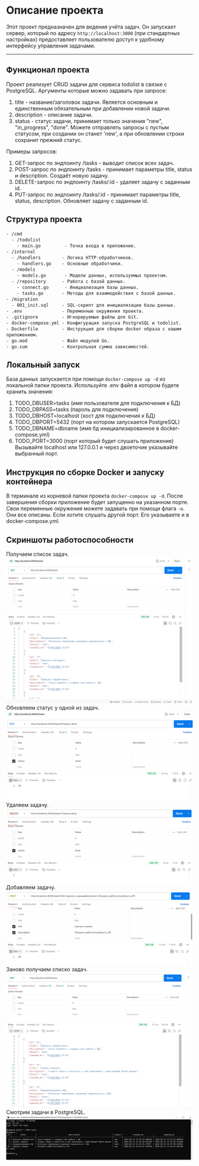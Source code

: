 # Описание проекта

Этот проект предназначен для ведения учёта задач. Он запускает сервер, который по адресу `http://localhost:3000` (при стандартных настройках) предоставляет пользователю доступ к удобному интерфейсу управления задачами.

---
## Функционал проекта

Проект реализует CRUD задачи для сервиса todolist в связке с PostgreSQL. Аргументы которые можно задавать при запросе:
1) title - название/заголовок задачи. Является основным и единственным обязательным при добавлении новой задачи.
2) description - описание задачи.
3) status - статус задачи, принимает только значения "new", "in_progress", "done". Можете отправлять запросы с пустым статусом, при создании он станет 'new', а при обновлении строки сохранит прежний статус.

Примеры запросов: 
1) GET-запрос по эндпоинту /tasks - выводит список всех задач.
2) POST-запрос по эндпоинту /tasks - принимает параметры title, status и description. Создаёт новую задачу.
3) DELETE-запрос по эндпоинту /tasks/:id - удаляет задачу с заданным id.
4) PUT-запрос по эндпоинту /tasks/:id - принимает параметры title, status, description. Обновляет задачу с заданным id.

## Структура проекта

```plaintext
- /cmd
  - /todolist
    - main.go         - Точка входа в приложение.
- /internal
  - /handlers        - Логика HTTP-обработчиков.
    - handlers.go    - Основные обработчики.
  - /models
    - models.go       - Модели данных, используемых проектом.
  - /repository      - Работа с базой данных.
    - connect.go      - Инициализация базы данных.
    - tasks.go       - Методы для взаимодействия с базой данных.
- /migration
  - 001_init.sql     - SQL-скрипт для инициализации базы данных.
- .env               - Переменные окружения проекта.
- .gitignore         - Игнорируемые файлы для Git.
- docker-compose.yml - Конфигурация запуска PostgreSQL и todolist.
- Dockerfile         - Инструкция для сборки docker образа с нашим приложением.
- go.mod             - Файл модулей Go.
- go.sum             - Контрольная сумма зависимостей.
```

## Локальный запуск
База данных запускается при помощи `docker-compose up -d` из локальной папки проекта.
Используйте .env файл в котором будете хранить значения:
  1) TODO_DBUSER=tasks (имя пользователя для подключения к БД)
  2) TODO_DBPASS=tasks (пароль для подключения)
  3) TODO_DBHOST=localhost (хост для подключения к БД)
  4) TODO_DBPORT=5432 (порт на котором запускается PostgreSQL)
  5) TODO_DBNAME=dbname (имя бд инициализированное в docker-compose.yml)
  6) TODO_PORT=3000 (порт который будет слушать приложение)
Вызывайте localhost или 127.0.0.1 и через двоеточие указывайте выбранный порт.

## Инструкция по сборке Docker и запуску контейнера
В терминале из корневой папки проекта `docker-compose up -d`. После завершения сборки приложение будет запущенно на указанном порте. Свои переменные окружения можете задавать при помощи флага `-e`. Они все описаны. Если хотите слушать другой порт. Его указываете и в docker-compose.yml.

## Скриншоты работоспособности
Получаем список задач.
![Получаем список текущих задач](screenshots/1.jpg)
Обновляем статус у одной из задач.
![Обновляем статус у одной из задач](screenshots/update.jpg)
Удаляем задачу.
![Удаляем задачу](screenshots/DELETE.jpg)
Добавляем задачу.
![Добавляем задачу](screenshots/add.jpg)
Заново получаем списко задач.
![Заново получаем список задач](screenshots/Done.jpg)
Смотрим задачи в PostgreSQL.
![Смотрим задачи в PostgresSQL](screenshots/PostgreS.jpg)
